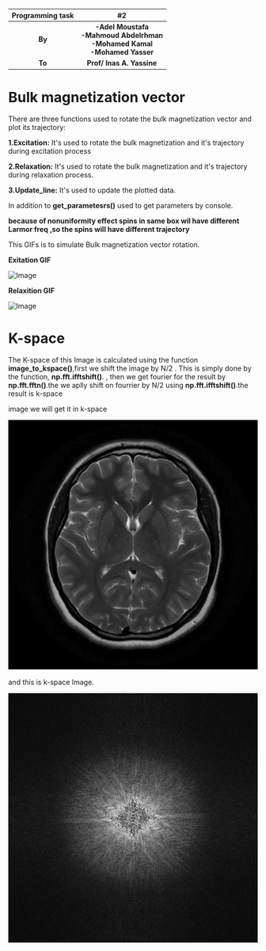 
| Programming task |                             #2                             |
| :--------------: | :----------------------------------------------------------: |
|      **By**      | **-Adel Moustafa**<br /> **-Mahmoud Abdelrhman**<br /> **-Mohamed Kamal**<br /> **-Mohamed Yasser** |
|      **To**      |                  **Prof/ Inas A. Yassine**                   |



# Bulk magnetization vector
 ​There are three functions used to rotate the bulk magnetization vector and plot its trajectory:

**1.Excitation:** It's used to rotate the bulk magnetization and it's trajectory during excitation process

**2.Relaxation:** It's used to rotate the bulk magnetization and it's trajectory during relaxation process.

**3.Update_line:** It's used to update the plotted data.

In addition to **get_parametesrs()** used to get parameters by console.

**because of nonuniformity effect spins in same box wil have different Larmor freq ,so the spins will have different trajectory**
   
This GIFs is to simulate Bulk magnetization vector rotation.



**Exitation GIF**


![Image](Images/Exitation.gif)


**Relaxition GIF**


![Image](Images/Relaxition.gif)




# K-space

The K-space of this Image is calculated using the function **image_to_kspace()**,first we shift the image  by N/2 . This is simply done by the function, **np.fft.ifftshift()**.
, then we get fourier for the result by **np.fft.fftn()**.the we aplly shift on fourrier  by N/2 using **np.fft.ifftshift()**.the result is k-space

image we will get it in k-space

![Image](Images/brain_mri.jpeg)

and this is k-space  Image. 

![Image](Images/kspace_brain.png)


